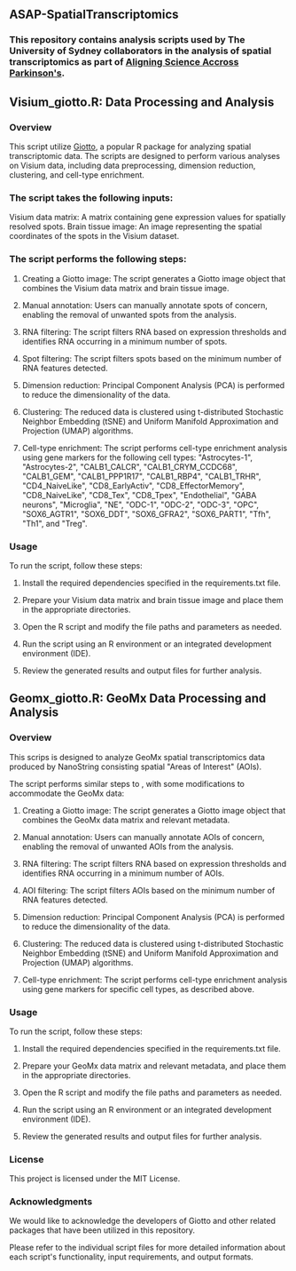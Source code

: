 ## ASAP-SpatialTranscriptomics

### This repository contains analysis scripts used by The University of Sydney collaborators in the analysis of spatial transcriptomics as part of [Aligning Science Accross Parkinson's](https://parkinsonsroadmap.org/#).

 
## Visium_giotto.R: Data Processing and Analysis 
### Overview
This script utilize [Giotto](https://giottosuite.readthedocs.io/en/latest/index.html), a popular R package for analyzing spatial transcriptomic data. The scripts are designed to perform various analyses on Visium data, including data preprocessing, dimension reduction, clustering, and cell-type enrichment.

### The script takes the following inputs:

Visium data matrix: A matrix containing gene expression values for spatially resolved spots.
Brain tissue image: An image representing the spatial coordinates of the spots in the Visium dataset.

### The script performs the following steps:

1. Creating a Giotto image: The script generates a Giotto image object that combines the Visium data matrix and brain tissue image.

2. Manual annotation: Users can manually annotate spots of concern, enabling the removal of unwanted spots from the analysis.

3. RNA filtering: The script filters RNA based on expression thresholds and identifies RNA occurring in a minimum number of spots.

4. Spot filtering: The script filters spots based on the minimum number of RNA features detected.

5. Dimension reduction: Principal Component Analysis (PCA) is performed to reduce the dimensionality of the data.

6. Clustering: The reduced data is clustered using t-distributed Stochastic Neighbor Embedding (tSNE) and Uniform Manifold Approximation and Projection (UMAP) algorithms.

7. Cell-type enrichment: The script performs cell-type enrichment analysis using gene markers for the following cell types: "Astrocytes-1", "Astrocytes-2", "CALB1_CALCR", "CALB1_CRYM_CCDC68", "CALB1_GEM", "CALB1_PPP1R17", "CALB1_RBP4", "CALB1_TRHR", "CD4_NaiveLike", "CD8_EarlyActiv", "CD8_EffectorMemory", "CD8_NaiveLike", "CD8_Tex", "CD8_Tpex", "Endothelial", "GABA neurons", "Microglia", "NE", "ODC-1", "ODC-2", "ODC-3", "OPC", "SOX6_AGTR1", "SOX6_DDT", "SOX6_GFRA2", "SOX6_PART1", "Tfh", "Th1", and "Treg".

### Usage
To run the script, follow these steps:

1. Install the required dependencies specified in the requirements.txt file.

2. Prepare your Visium data matrix and brain tissue image and place them in the appropriate directories.

3. Open the R script and modify the file paths and parameters as needed.

4. Run the script using an R environment or an integrated development environment (IDE).

5. Review the generated results and output files for further analysis.

## Geomx_giotto.R: GeoMx Data Processing and Analysis
### Overview
This scrips is designed to analyze GeoMx spatial transcriptomics data produced by NanoString consisting spatial "Areas of Interest" (AOIs).

The script performs similar steps to , with some modifications to accommodate the GeoMx data:

1. Creating a Giotto image: The script generates a Giotto image object that combines the GeoMx data matrix and relevant metadata.

2. Manual annotation: Users can manually annotate AOIs of concern, enabling the removal of unwanted AOIs from the analysis.

3. RNA filtering: The script filters RNA based on expression thresholds and identifies RNA occurring in a minimum number of AOIs.

4. AOI filtering: The script filters AOIs based on the minimum number of RNA features detected.

5. Dimension reduction: Principal Component Analysis (PCA) is performed to reduce the dimensionality of the data.

6. Clustering: The reduced data is clustered using t-distributed Stochastic Neighbor Embedding (tSNE) and Uniform Manifold Approximation and Projection (UMAP) algorithms.

7. Cell-type enrichment: The script performs cell-type enrichment analysis using gene markers for specific cell types, as described above.

### Usage
To run the script, follow these steps:

1. Install the required dependencies specified in the requirements.txt file.

2. Prepare your GeoMx data matrix and relevant metadata, and place them in the appropriate directories.

3. Open the R script and modify the file paths and parameters as needed.

4. Run the script using an R environment or an integrated development environment (IDE).

5. Review the generated results and output files for further analysis.

### License
This project is licensed under the MIT License.

### Acknowledgments
We would like to acknowledge the developers of Giotto and other related packages that have been utilized in this repository.

Please refer to the individual script files for more detailed information about each script's functionality, input requirements, and output formats.
